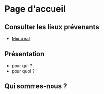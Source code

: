 # Page d'accueil

## Consulter les lieux prévenants

- [Montréal](./montréal)

## Présentation

- pour qui ?
- pour quoi ?

## Qui sommes-nous ?
